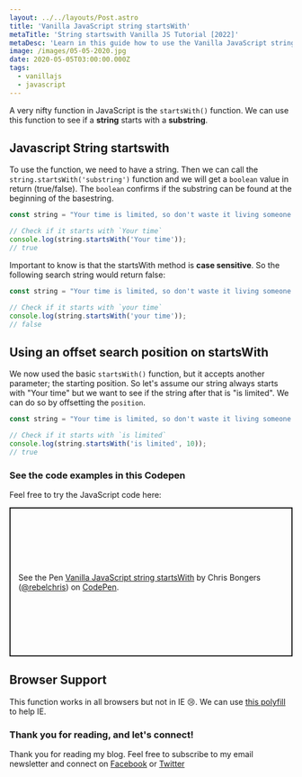 ```yaml
---
layout: ../../layouts/Post.astro
title: 'Vanilla JavaScript string startsWith'
metaTitle: 'String startswith Vanilla JS Tutorial [2022]'
metaDesc: 'Learn in this guide how to use the Vanilla JavaScript string.startsWith() function. See the code examples in the Codepen!'
image: /images/05-05-2020.jpg
date: 2020-05-05T03:00:00.000Z
tags:
  - vanillajs
  - javascript
---
```


A very nifty function in JavaScript is the `startsWith()` function. We can use this function to see if a **string** starts with a **substring**.

## Javascript String startswith

To use the function, we need to have a string. Then we can call the `string.startsWith('substring')` function and we will get a `boolean` value in return (true/false). The `boolean` confirms if the substring can be found at the beginning of the basestring.

```js
const string = "Your time is limited, so don't waste it living someone else's life";

// Check if it starts with `Your time`
console.log(string.startsWith('Your time'));
// true
```

Important to know is that the startsWith method is **case sensitive**. So the following search string would return false:

```js
const string = "Your time is limited, so don't waste it living someone else's life";

// Check if it starts with `your time`
console.log(string.startsWith('your time'));
// false
```

## Using an offset search position on startsWith

We now used the basic `startsWith()` function, but it accepts another parameter; the starting position.
So let's assume our string always starts with "Your time" but we want to see if the string after that is "is limited".
We can do so by offsetting the `position`.

```js
const string = "Your time is limited, so don't waste it living someone else's life";

// Check if it starts with `is limited`
console.log(string.startsWith('is limited', 10));
// true
```

### See the code examples in this Codepen

Feel free to try the JavaScript code here:

<p class="codepen" data-height="265" data-theme-id="dark" data-default-tab="js,result" data-user="rebelchris" data-slug-hash="LYpOaLr" style="height: 265px; box-sizing: border-box; display: flex; align-items: center; justify-content: center; border: 2px solid; margin: 1em 0; padding: 1em;" data-pen-title="Vanilla JavaScript string startsWith">
  <span>See the Pen <a href="https://codepen.io/rebelchris/pen/LYpOaLr">
  Vanilla JavaScript string startsWith</a> by Chris Bongers (<a href="https://codepen.io/rebelchris">@rebelchris</a>)
  on <a href="https://codepen.io">CodePen</a>.</span>
</p>
<script async src="https://static.codepen.io/assets/embed/ei.js"></script>

## Browser Support

This function works in all browsers but not in IE 😢.
We can use [this polyfill](https://developer.mozilla.org/en-US/docs/Web/JavaScript/Reference/Global_Objects/String/startsWith) to help IE.

### Thank you for reading, and let's connect!

Thank you for reading my blog. Feel free to subscribe to my email newsletter and connect on [Facebook](https://www.facebook.com/DailyDevTipsBlog) or [Twitter](https://twitter.com/DailyDevTips1)
